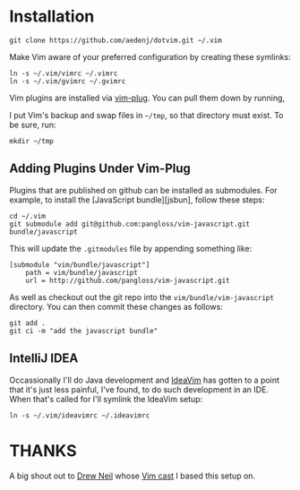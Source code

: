 # Installation #

    git clone https://github.com/aedenj/dotvim.git ~/.vim

Make Vim aware of your preferred configuration by creating these symlinks:

    ln -s ~/.vim/vimrc ~/.vimrc
    ln -s ~/.vim/gvimrc ~/.gvimrc

Vim plugins are installed via [vim-plug](https://github.com/junegunn/vim-plug). You can pull them down by
running,




I put Vim's backup and swap files in `~/tmp`, so that directory must exist. To
be sure, run:

    mkdir ~/tmp

## Adding Plugins Under Vim-Plug

Plugins that are published on github can be installed as submodules. For
example, to install the [JavaScript bundle][jsbun], follow these steps:

    cd ~/.vim
    git submodule add git@github.com:pangloss/vim-javascript.git bundle/javascript

This will update the `.gitmodules` file by appending something like:

    [submodule "vim/bundle/javascript"]
        path = vim/bundle/javascript
        url = http://github.com/pangloss/vim-javascript.git

As well as checkout out the git repo into the
`vim/bundle/vim-javascript` directory. You can then commit these changes
as follows:

    git add .
    git ci -m "add the javascript bundle"


## IntelliJ IDEA

Occassionally I'll do Java development and [IdeaVim](https://github.com/JetBrains/ideavim) has gotten to a point that it's just less painful, I've found,
to do such development in an IDE. When that's called for I'll symlink the IdeaVim setup:

    ln -s ~/.vim/ideavimrc ~/.ideavimrc

# THANKS #
A big shout out to [Drew Neil](https://github.com/nelstrom) whose [Vim cast](http://vimcasts.org/episodes/synchronizing-plugins-with-git-submodules-and-pathogen/) I based this setup on.
